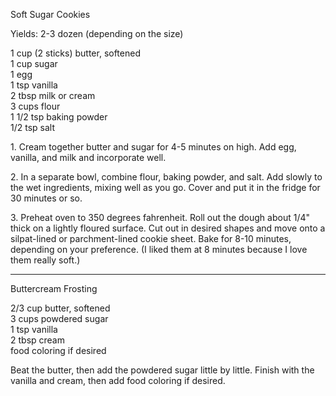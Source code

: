 
Soft Sugar Cookies
  
Yields: 2-3 dozen (depending on the size)   
    
1 cup (2 sticks) butter, softened  
1 cup sugar  
1 egg   
1 tsp vanilla  
2 tbsp milk or cream  
3 cups flour  
1 1/2 tsp baking powder  
1/2 tsp salt  
    

1\. Cream together butter and sugar for 4-5 minutes on high. Add egg, vanilla, and milk and incorporate well.  
    
2\. In a separate bowl, combine flour, baking powder, and salt. Add slowly to the wet ingredients, mixing well as you go. Cover and put it in the fridge for 30 minutes or so.   
    
3\. Preheat oven to 350 degrees fahrenheit. Roll out the dough about 1/4" thick on a lightly floured surface. Cut out in desired shapes and move onto a silpat-lined or parchment-lined cookie sheet. Bake for 8-10 minutes, depending on your preference. (I liked them at 8 minutes because I love them really soft.)  
    
---
	
Buttercream Frosting
  
2/3 cup butter, softened  
3 cups powdered sugar  
1 tsp vanilla  
2 tbsp cream  
food coloring if desired  
    
	
Beat the butter, then add the powdered sugar little by little. Finish with the vanilla and cream, then add food coloring if desired.   
    